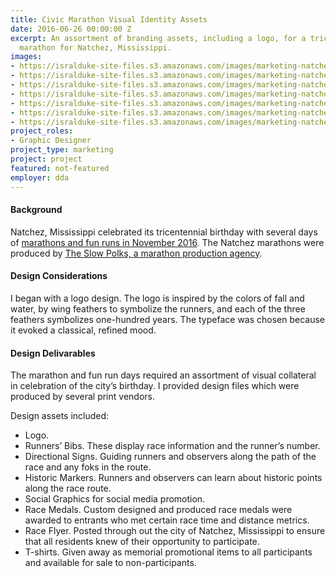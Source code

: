 ```yaml
---
title: Civic Marathon Visual Identity Assets
date: 2016-06-26 00:00:00 Z
excerpt: An assortment of branding assets, including a logo, for a tricentennial celebration
  marathon for Natchez, Mississippi.
images:
- https://isralduke-site-files.s3.amazonaws.com/images/marketing-natchez-marathon-designed-isral-duke-0.jpg
- https://isralduke-site-files.s3.amazonaws.com/images/marketing-natchez-marathon-designed-isral-duke-1.jpg
- https://isralduke-site-files.s3.amazonaws.com/images/marketing-natchez-marathon-designed-isral-duke-3.jpg
- https://isralduke-site-files.s3.amazonaws.com/images/marketing-natchez-marathon-designed-isral-duke-5.jpg
- https://isralduke-site-files.s3.amazonaws.com/images/marketing-natchez-marathon-designed-isral-duke-6.jpg
- https://isralduke-site-files.s3.amazonaws.com/images/marketing-natchez-marathon-designed-isral-duke-7.jpg
- https://isralduke-site-files.s3.amazonaws.com/images/marketing-natchez-marathon-designed-isral-duke-2.jpg
project_roles:
- Graphic Designer
project_type: marketing
project: project
featured: not-featured
employer: dda
---
```


#### Background

Natchez, Mississippi celebrated its tricentennial birthday with several days of <a href="https://thenatchezhalf.itsyourrace.com/event.aspx?id=7774" title="Race Listing for The Natchez Half" target="_blank">marathons and fun runs in November 2016</a>. The Natchez marathons were produced by <a href="https://twitter.com/theslowpolks" title="The Slow Polks" tarhet="_blank">The Slow Polks, a marathon production agency</a>.

#### Design Considerations

I began with a logo design. The logo is inspired by the colors of fall and water, by wing feathers to symbolize the runners, and each of the three feathers symbolizes one-hundred years. The typeface was chosen because it evoked a classical, refined mood.

#### Design Delivarables

The marathon and fun run days required an assortment of visual collateral in celebration of the city’s birthday. I provided design files which were produced by several print vendors.

Design assets included:

- Logo.
- Runners’ Bibs. These display race information and the runner’s number.
- Directional Signs. Guiding runners and observers along the path of the race and any foks in the route.
- Historic Markers. Runners and observers can learn about historic points along the race route.
- Social Graphics for social media promotion.
- Race Medals. Custom designed and produced race medals were awarded to entrants who met certain race time and distance metrics.
- Race Flyer. Posted through out the city of Natchez, Mississippi to ensure that all residents knew of their opportunity to participate.
- T-shirts. Given away as memorial promotional items to all participants and available for sale to non-participants.